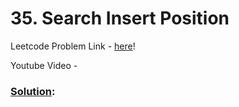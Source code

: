 # 35. Search Insert Position

Leetcode Problem Link - [here](https://leetcode.com/problems/search-insert-position/description/?envType=study-plan-v2&envId=top-100-liked)!

Youtube Video - 

### [Solution]():

```cpp

```